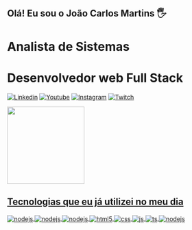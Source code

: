 ## Olá! Eu sou o João Carlos Martins 🖐️

# Analista de Sistemas
# Desenvolvedor web Full Stack

[![Linkedin](https://img.shields.io/badge/LinkedIn-0077B5?style=for-the-badge&logo=linkedin&logoColor=white)](https://www.linkedin.com/in/jo%C3%A3o-martins-8188a724/)
[![Youtube](https://img.shields.io/badge/YouTube-FF0000?style=for-the-badge&logo=youtube&logoColor=white)](https://youtube.com/c/joaocarlosmartins0579)
[![Instagram](https://img.shields.io/badge/Instagram-E4405F?style=for-the-badge&logo=instagram&logoColor=white)](https://www.instagram.com/joao0579/)
[![Twitch](https://img.shields.io/badge/Twitch-9146FF?style=for-the-badge&logo=twitch&logoColor=white)](https://www.twitch.tv/johncwb_br)

<div>
  <a href="https://github.com/joaocarlos0579">
  <img height="180em" src="https://github-stats-alpha.vercel.app/api?username=joaocarlos0579"/>
</div>


## Tecnologias que eu já utilizei no meu dia
<div style="display: inline_block">
  <img align="center" alt="nodejs" src="https://img.shields.io/badge/Delphi_RAD_Studio-B22222?style=for-the-badge&logo=delphi&logoColor=white" />
  <img align="center" alt="nodejs" src="https://img.shields.io/badge/PHP-777BB4?style=for-the-badge&logo=php&logoColor=white" />
  <img align="center" alt="nodejs" src="https://img.shields.io/badge/C%23-239120?style=for-the-badge&logo=c-sharp&logoColor=white" />
  <img align="center" alt="html5" src="https://img.shields.io/badge/HTML5-E34F26?style=for-the-badge&logo=html5&logoColor=white" />
  <img align="center" alt="css" src="https://img.shields.io/badge/CSS3-1572B6?style=for-the-badge&logo=css3&logoColor=white" />
  <img align="center" alt="js" src="https://img.shields.io/badge/JavaScript-F7DF1E?style=for-the-badge&logo=javascript&logoColor=black" />
  <img align="center" alt="ts" src="https://img.shields.io/badge/TypeScript-007ACC?style=for-the-badge&logo=typescript&logoColor=white" />
  <img align="center" alt="nodejs" src="https://img.shields.io/badge/Node.js-43853D?style=for-the-badge&logo=node.js&logoColor=white" />
</div><br/>
